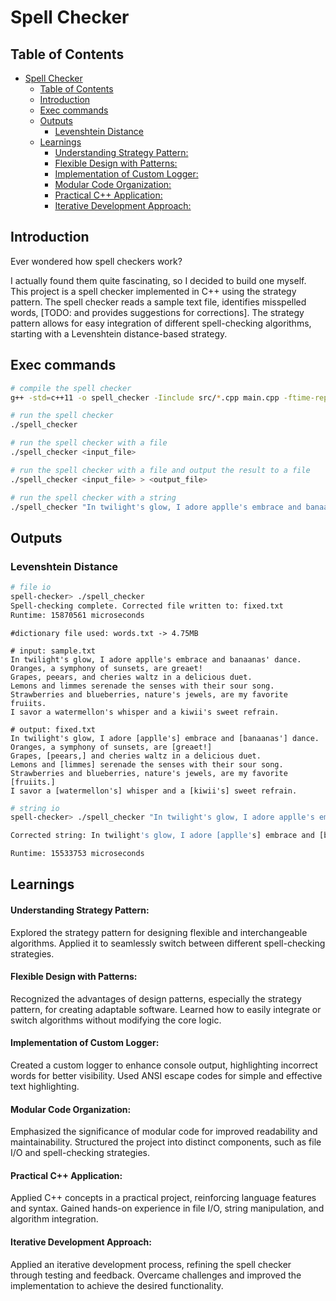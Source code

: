 # Spell Checker

## Table of Contents
- [Spell Checker](#spell-checker)
  - [Table of Contents](#table-of-contents)
  - [Introduction](#introduction)
  - [Exec commands](#exec-commands)
  - [Outputs](#outputs)
    - [Levenshtein Distance](#levenshtein-distance)
  - [Learnings](#learnings)
      - [Understanding Strategy Pattern:](#understanding-strategy-pattern)
      - [Flexible Design with Patterns:](#flexible-design-with-patterns)
      - [Implementation of Custom Logger:](#implementation-of-custom-logger)
      - [Modular Code Organization:](#modular-code-organization)
      - [Practical C++ Application:](#practical-c-application)
      - [Iterative Development Approach:](#iterative-development-approach)

## Introduction
Ever wondered how spell checkers work?

I actually found them quite fascinating, so I decided to build one myself. This project is a spell checker implemented in C++ using the strategy pattern. The spell checker reads a sample text file, identifies misspelled words, [TODO: and provides suggestions for corrections]. The strategy pattern allows for easy integration of different spell-checking algorithms, starting with a Levenshtein distance-based strategy.

## Exec commands

```bash
# compile the spell checker
g++ -std=c++11 -o spell_checker -Iinclude src/*.cpp main.cpp -ftime-report
```

```bash
# run the spell checker
./spell_checker
```

```bash
# run the spell checker with a file
./spell_checker <input_file>
```

```bash
# run the spell checker with a file and output the result to a file
./spell_checker <input_file> > <output_file>
```

```bash
# run the spell checker with a string
./spell_checker "In twilight's glow, I adore applle's embrace and banaanas' dance. Oranges, a symphony of sunsets, are greaet! Grapes, peears, and cheries waltz in a delicious duet. Lemons and limmes serenade the senses with their sour song. Strawberries and blueberries, nature's jewels, are my favorite fruiits. I savor a watermellon's whisper and a kiwii's sweet refrain."
```


## Outputs

### Levenshtein Distance
```bash
# file io
spell-checker> ./spell_checker
Spell-checking complete. Corrected file written to: fixed.txt
Runtime: 15870561 microseconds
```

```
#dictionary file used: words.txt -> 4.75MB

# input: sample.txt
In twilight's glow, I adore applle's embrace and banaanas' dance.
Oranges, a symphony of sunsets, are greaet!
Grapes, peears, and cheries waltz in a delicious duet.
Lemons and limmes serenade the senses with their sour song.
Strawberries and blueberries, nature's jewels, are my favorite fruiits.
I savor a watermellon's whisper and a kiwii's sweet refrain.

# output: fixed.txt
In twilight's glow, I adore [applle's] embrace and [banaanas'] dance. 
Oranges, a symphony of sunsets, are [greaet!] 
Grapes, [peears,] and cheries waltz in a delicious duet. 
Lemons and [limmes] serenade the senses with their sour song. 
Strawberries and blueberries, nature's jewels, are my favorite [fruiits.] 
I savor a [watermellon's] whisper and a [kiwii's] sweet refrain. 

```

```bash
# string io
spell-checker> ./spell_checker "In twilight's glow, I adore applle's embrace and banaanas' dance. Oranges, a symphony of sunsets, are greaet! Grapes, peears, and cheries waltz in a delicious duet. Lemons and limmes serenade the senses with their sour song. Strawberries and blueberries, nature's jewels, are my favorite fruiits. I savor a watermellon's whisper and a kiwii's sweet refrain."

Corrected string: In twilight's glow, I adore [applle's] embrace and [banaanas'] dance. Oranges, a symphony of sunsets, are [greaet!] Grapes, [peears,] and cheries waltz in a delicious duet. Lemons and [limmes] serenade the senses with their sour song. Strawberries and blueberries, nature's jewels, are my favorite [fruiits.] I savor a [watermellon's] whisper and a [kiwii's] sweet refrain.

Runtime: 15533753 microseconds
```

## Learnings

#### Understanding Strategy Pattern:

Explored the strategy pattern for designing flexible and interchangeable algorithms.
Applied it to seamlessly switch between different spell-checking strategies.

#### Flexible Design with Patterns:

Recognized the advantages of design patterns, especially the strategy pattern, for creating adaptable software.
Learned how to easily integrate or switch algorithms without modifying the core logic.

#### Implementation of Custom Logger:

Created a custom logger to enhance console output, highlighting incorrect words for better visibility.
Used ANSI escape codes for simple and effective text highlighting.

#### Modular Code Organization:

Emphasized the significance of modular code for improved readability and maintainability.
Structured the project into distinct components, such as file I/O and spell-checking strategies.

#### Practical C++ Application:

Applied C++ concepts in a practical project, reinforcing language features and syntax.
Gained hands-on experience in file I/O, string manipulation, and algorithm integration.

#### Iterative Development Approach:

Applied an iterative development process, refining the spell checker through testing and feedback.
Overcame challenges and improved the implementation to achieve the desired functionality.